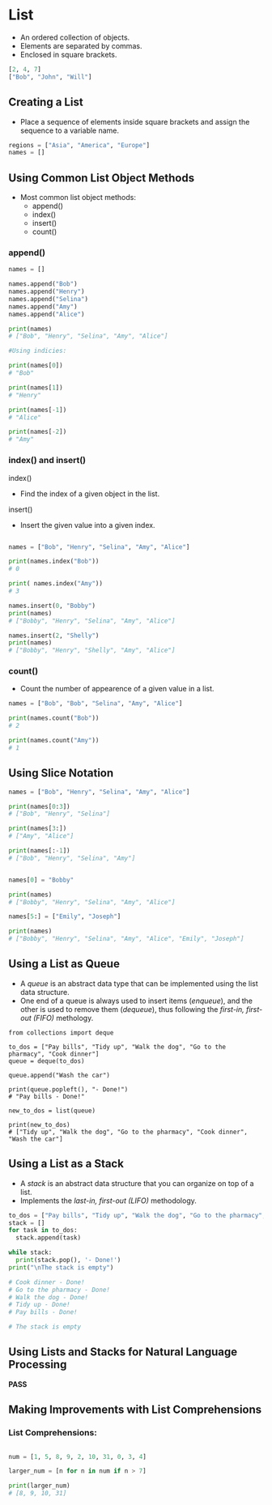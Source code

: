 # List

- An ordered collection of objects.
- Elements are separated by commas.
- Enclosed in square brackets.

```PYTHON
[2, 4, 7]
["Bob", "John", "Will"]
```

## Creating a List

- Place a sequence of elements inside square brackets and assign the sequence to a variable name.

```Python
regions = ["Asia", "America", "Europe"]
names = []
```

## Using Common List Object Methods

- Most common list object methods:
  - append()
  - index()
  - insert()
  - count()

### append()

```Python
names = []

names.append("Bob")
names.append("Henry")
names.append("Selina")
names.append("Amy")
names.append("Alice")

print(names)
# ["Bob", "Henry", "Selina", "Amy", "Alice"]

#Using indicies:

print(names[0])
# "Bob"

print(names[1])
# "Henry"

print(names[-1])
# "Alice"

print(names[-2])
# "Amy"
```

### index() and insert()

index()
- Find the index of a given object in the list.

insert()
- Insert the given value into a given index.

```Python

names = ["Bob", "Henry", "Selina", "Amy", "Alice"]

print(names.index("Bob"))
# 0

print( names.index("Amy"))
# 3

names.insert(0, "Bobby")
print(names)
# ["Bobby", "Henry", "Selina", "Amy", "Alice"]

names.insert(2, "Shelly")
print(names)
# ["Bobby", "Henry", "Shelly", "Amy", "Alice"]


```

### count()

- Count the number of appearence of a given value in a list.

```Python
names = ["Bob", "Bob", "Selina", "Amy", "Alice"]

print(names.count("Bob"))
# 2

print(names.count("Amy"))
# 1

```

## Using Slice Notation


```Python
names = ["Bob", "Henry", "Selina", "Amy", "Alice"]

print(names[0:3])
# ["Bob", "Henry", "Selina"]

print(names[3:])
# ["Amy", "Alice"]

print(names[:-1])
# ["Bob", "Henry", "Selina", "Amy"]


names[0] = "Bobby"

print(names)
# ["Bobby", "Henry", "Selina", "Amy", "Alice"]

names[5:] = ["Emily", "Joseph"]

print(names)
# ["Bobby", "Henry", "Selina", "Amy", "Alice", "Emily", "Joseph"]
```

## Using a List as Queue

- A *queue* is an abstract data type that can be implemented using the list data structure.
- One end of a queue is always used to insert items (*enqueue*), and the other is used to remove them (*dequeue*), thus following the *first-in, first-out (FIFO)* methology.


```
from collections import deque

to_dos = ["Pay bills", "Tidy up", "Walk the dog", "Go to the pharmacy", "Cook dinner"]
queue = deque(to_dos)

queue.append("Wash the car")

print(queue.popleft(), "- Done!")
# "Pay bills - Done!"

new_to_dos = list(queue)

print(new_to_dos)
# ["Tidy up", "Walk the dog", "Go to the pharmacy", "Cook dinner", "Wash the car"]

```

## Using a List as a Stack

- A *stack* is an abstract data structure that you can organize on top of a list.
- Implements the *last-in, first-out (LIFO)* methodology.

```Python
to_dos = ["Pay bills", "Tidy up", "Walk the dog", "Go to the pharmacy", "Cook dinner"]
stack = []
for task in to_dos:
  stack.append(task)

while stack:
  print(stack.pop(), '- Done!')
print("\nThe stack is empty")

# Cook dinner - Done!
# Go to the pharmacy - Done!
# Walk the dog - Done!
# Tidy up - Done!
# Pay bills - Done!

# The stack is empty

```

## Using Lists and Stacks for Natural Language Processing

**PASS**

## Making Improvements with List Comprehensions

### List Comprehensions:

```Python

num = [1, 5, 8, 9, 2, 10, 31, 0, 3, 4]

larger_num = [n for n in num if n > 7]

print(larger_num)
# [8, 9, 10, 31]

```
